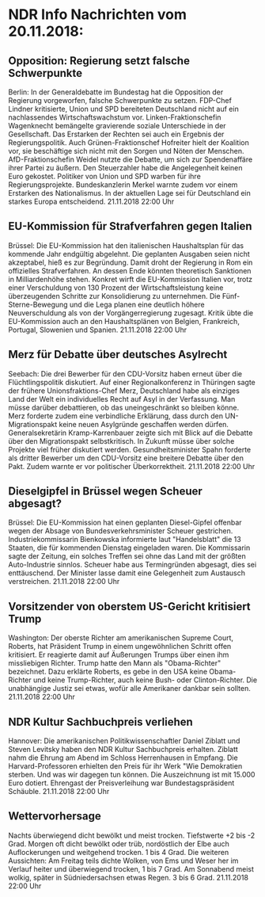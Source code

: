 # NDR Info Nachrichten vom 20.11.2018:


## Opposition: Regierung setzt falsche Schwerpunkte
Berlin: In der Generaldebatte im Bundestag hat die Opposition der Regierung vorgeworfen, falsche Schwerpunkte zu setzen. FDP-Chef Lindner kritisierte, Union und SPD bereiteten Deutschland nicht auf ein nachlassendes Wirtschaftswachstum vor. Linken-Fraktionschefin Wagenknecht bemängelte gravierende soziale Unterschiede in der Gesellschaft. Das Erstarken der Rechten sei auch ein Ergebnis der Regierungspolitik. Auch Grünen-Fraktionschef Hofreiter hielt der Koalition vor, sie beschäftige sich nicht mit den Sorgen und Nöten der Menschen. AfD-Fraktionschefin Weidel nutzte die Debatte, um sich zur Spendenaffäre ihrer Partei zu äußern. Den Steuerzahler habe die Angelegenheit keinen Euro gekostet. Politiker von Union und SPD warben für ihre Regierungsprojekte. Bundeskanzlerin Merkel warnte zudem vor einem Erstarken des Nationalismus. In der aktuellen Lage sei für Deutschland ein starkes Europa entscheidend. 21.11.2018 22:00 Uhr 

## EU-Kommission für Strafverfahren gegen Italien
Brüssel: Die EU-Kommission hat den italienischen Haushaltsplan für das kommende Jahr endgültig abgelehnt. Die geplanten Ausgaben seien nicht akzeptabel, hieß es zur Begründung. Damit droht der Regierung in Rom ein offizielles Strafverfahren. An dessen Ende könnten theoretisch Sanktionen in Milliardenhöhe stehen. Konkret wirft die EU-Kommission Italien vor, trotz einer Verschuldung von 130 Prozent der Wirtschaftsleistung keine überzeugenden Schritte zur Konsolidierung zu unternehmen. Die Fünf-Sterne-Bewegung und die Lega planen eine deutlich höhere Neuverschuldung als von der Vorgängerregierung zugesagt. Kritik übte die EU-Kommission auch an den Haushaltsplänen von Belgien, Frankreich, Portugal, Slowenien und Spanien. 21.11.2018 22:00 Uhr 

## Merz für Debatte über deutsches Asylrecht
Seebach:	Die drei Bewerber für den CDU-Vorsitz haben erneut über die Flüchtlingspolitik diskutiert. Auf einer Regionalkonferenz in Thüringen sagte der frühere Unionsfraktions-Chef Merz, Deutschland habe als einziges Land der Welt ein individuelles Recht auf Asyl in der Verfassung. Man müsse darüber debattieren, ob das uneingeschränkt so bleiben könne. Merz forderte zudem eine verbindliche Erklärung, dass durch den UN-Migrationspakt keine neuen Asylgründe geschaffen werden dürfen. Generalsekretärin Kramp-Karrenbauer zeigte sich mit Blick auf die Debatte über den Migrationspakt selbstkritisch. In Zukunft müsse über solche Projekte viel früher diskutiert werden. Gesundheitsminister Spahn forderte als dritter Bewerber um den CDU-Vorsitz eine breitere Debatte über den Pakt. Zudem warnte er vor politischer Überkorrektheit. 21.11.2018 22:00 Uhr 

## Dieselgipfel in Brüssel wegen Scheuer abgesagt?
Brüssel: Die EU-Kommission hat einen geplanten Diesel-Gipfel offenbar wegen der Absage von Bundesverkehrsminister Scheuer gestrichen. Industriekommissarin Bienkowska informierte laut "Handelsblatt" die 13 Staaten, die für kommenden Dienstag eingeladen waren. Die Kommissarin sagte der Zeitung, ein solches Treffen sei ohne das Land mit der größten Auto-Industrie sinnlos. Scheuer habe aus Termingründen abgesagt, dies sei enttäuschend. Der Minister lasse damit eine Gelegenheit zum Austausch verstreichen. 21.11.2018 22:00 Uhr 

## Vorsitzender von oberstem US-Gericht kritisiert Trump
Washington:	Der oberste Richter am amerikanischen Supreme Court, Roberts, hat Präsident Trump in einem ungewöhnlichen Schritt offen kritisiert. Er reagierte damit auf Äußerungen Trumps über einen ihm missliebigen Richter. Trump hatte den Mann als "Obama-Richter" bezeichnet. Dazu erklärte Roberts, es gebe in den USA keine Obama-Richter und keine Trump-Richter, auch keine Bush- oder Clinton-Richter. Die unabhängige Justiz sei etwas, wofür alle Amerikaner dankbar sein sollten. 21.11.2018 22:00 Uhr 

## NDR Kultur Sachbuchpreis verliehen
Hannover:	Die amerikanischen Politikwissenschaftler Daniel Ziblatt und Steven Levitsky haben den NDR Kultur Sachbuchpreis erhalten. Ziblatt nahm die Ehrung am Abend im Schloss Herrenhausen in Empfang. Die Harvard-Professoren erhielten den Preis für ihr Werk "Wie Demokratien sterben. Und was wir dagegen tun können. Die Auszeichnung ist mit 15.000 Euro dotiert. Ehrengast der Preisverleihung war Bundestagspräsident Schäuble. 21.11.2018 22:00 Uhr 

## Wettervorhersage
Nachts überwiegend dicht bewölkt und meist trocken. Tiefstwerte +2 bis -2 Grad. Morgen oft dicht bewölkt oder trüb, nordöstlich der Elbe auch Auflockerungen und weitgehend trocken. 1 bis 4 Grad. Die weiteren Aussichten: Am Freitag teils dichte Wolken, von Ems und Weser her im Verlauf heiter und überwiegend trocken, 1 bis 7 Grad. Am Sonnabend meist wolkig, später in Südniedersachsen etwas Regen. 3 bis 6 Grad. 21.11.2018 22:00 Uhr 
